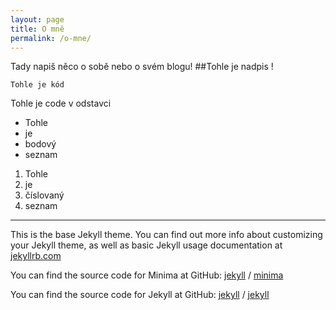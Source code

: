 ```yaml
---
layout: page
title: O mně
permalink: /o-mne/
---
```


Tady napiš něco o sobě nebo o svém blogu!
##Tohle je nadpis ! 

```
Tohle je kód 
```


Tohle je code v odstavci 
- Tohle
- je
- bodový 
- seznam


1. Tohle
2. je
3. číslovaný
4. seznam 



---





This is the base Jekyll theme. You can find out more info about customizing your Jekyll theme, as well as basic Jekyll usage documentation at [jekyllrb.com](https://jekyllrb.com/)

You can find the source code for Minima at GitHub:
[jekyll][jekyll-organization] /
[minima](https://github.com/jekyll/minima)

You can find the source code for Jekyll at GitHub:
[jekyll][jekyll-organization] /
[jekyll](https://github.com/jekyll/jekyll)


[jekyll-organization]: https://github.com/jekyll
